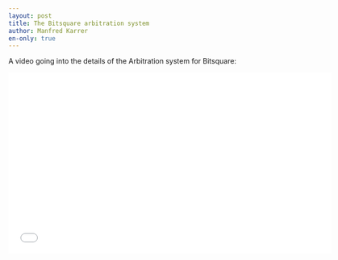```yaml
---
layout: post
title: The Bitsquare arbitration system
author: Manfred Karrer
en-only: true
---
```

A video going into the details of the Arbitration system for Bitsquare:

<iframe src="//player.vimeo.com/video/110391149" width="640" height="360" frameborder="0" allowfullscreen="allowfullscreen"></iframe>

<script type="application/ld+json">
{
  "@context": "https://schema.org",
  "@type": "NewsArticle",
  "headline": "The Bitsquare arbitration system",
  "description": "A video going into the details of the Arbitration system for Bitsquare:",
  "image": "https://bisq.network/images/bisq-fav.png",  
  "author": {
    "@type": "Person",
    "name": "Manfred Karrer"
  },  
  "publisher": {
    "@type": "Organization",
    "name": "Bisq Decentralized Autonomous Organization",
    "logo": {
      "@type": "ImageObject",
      "url": "https://bisq.network/images/bisq-fav.png"
    }
  },
  "datePublished": "2014-04-21"
}
</script>
